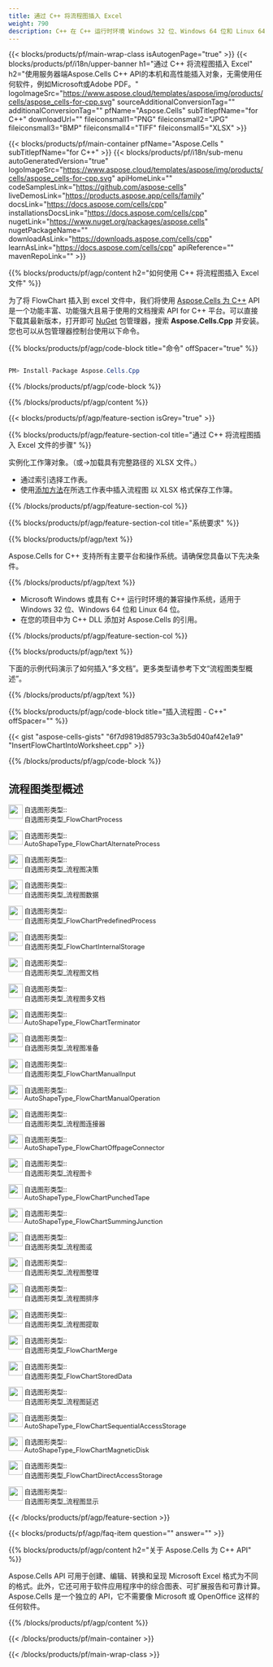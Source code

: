 ```yaml
---
title: 通过 C++ 将流程图插入 Excel
weight: 790
description: C++ 在 C++ 运行时环境 Windows 32 位、Windows 64 位和 Linux 64 位的 Excel 文件中插入流程图的示例代码。
---
```

{{< blocks/products/pf/main-wrap-class isAutogenPage="true" >}}
{{< blocks/products/pf/i18n/upper-banner h1="通过 C++ 将流程图插入 Excel" h2="使用服务器端Aspose.Cells C++ API的本机和高性能插入对象，无需使用任何软件，例如Microsoft或Adobe PDF。" logoImageSrc="https://www.aspose.cloud/templates/aspose/img/products/cells/aspose_cells-for-cpp.svg" sourceAdditionalConversionTag="" additionalConversionTag="" pfName="Aspose.Cells" subTitlepfName="for C++" downloadUrl="" fileiconsmall1="PNG" fileiconsmall2="JPG" fileiconsmall3="BMP" fileiconsmall4="TIFF" fileiconsmall5="XLSX" >}}

{{< blocks/products/pf/main-container pfName="Aspose.Cells " subTitlepfName="for C++" >}}
{{< blocks/products/pf/i18n/sub-menu autoGeneratedVersion="true" logoImageSrc="https://www.aspose.cloud/templates/aspose/img/products/cells/aspose_cells-for-cpp.svg" apiHomeLink="" codeSamplesLink="https://github.com/aspose-cells" liveDemosLink="https://products.aspose.app/cells/family" docsLink="https://docs.aspose.com/cells/cpp" installationsDocsLink="https://docs.aspose.com/cells/cpp" nugetLink="https://www.nuget.org/packages/aspose.cells" nugetPackageName="" downloadAsLink="https://downloads.aspose.com/cells/cpp" learnAsLink="https://docs.aspose.com/cells/cpp" apiReference="" mavenRepoLink="" >}}

{{% blocks/products/pf/agp/content h2="如何使用 C++ 将流程图插入 Excel 文件" %}}

为了将 FlowChart 插入到 excel 文件中，我们将使用
 [Aspose.Cells 为 C++](https://products.aspose.com/cells/cpp) 
API 是一个功能丰富、功能强大且易于使用的文档搜索 API for C++ 平台。可以直接下载其最新版本，打开即可
 [NuGet](https://www.nuget.org/packages/aspose.cells) 
包管理器，搜索
 **Aspose.Cells.Cpp** 
并安装。您也可以从包管理器控制台使用以下命令。

{{% blocks/products/pf/agp/code-block title="命令" offSpacer="true" %}}

```cs

PM> Install-Package Aspose.Cells.Cpp

```

{{% /blocks/products/pf/agp/code-block %}}

{{% /blocks/products/pf/agp/content %}}

{{< blocks/products/pf/agp/feature-section isGrey="true" >}}

{{% blocks/products/pf/agp/feature-section-col title="通过 C++ 将流程图插入 Excel 文件的步骤" %}}

实例化工作簿对象。（或->加载具有完整路径的 XLSX 文件。）
+ 通过索引选择工作表。
 + 使用[添加方法](https://reference.aspose.com/cells/cpp/class/aspose.cells.drawing.i_shape_collection#ab8156e8562724f9a597b7d2bc503cd4d)在所选工作表中插入流程图
以 XLSX 格式保存工作簿。

{{% /blocks/products/pf/agp/feature-section-col %}}

{{% blocks/products/pf/agp/feature-section-col title="系统要求" %}}

{{% blocks/products/pf/agp/text %}}

Aspose.Cells for C++ 支持所有主要平台和操作系统。请确保您具备以下先决条件。

{{% /blocks/products/pf/agp/text %}}

-  Microsoft Windows 或具有 C++ 运行时环境的兼容操作系统，适用于 Windows 32 位、Windows 64 位和 Linux 64 位。
- 在您的项目中为 C++ DLL 添加对 Aspose.Cells 的引用。

{{% /blocks/products/pf/agp/feature-section-col %}}

{{% blocks/products/pf/agp/text %}}

下面的示例代码演示了如何插入“多文档”。更多类型请参考下文“流程图类型概述”。

{{% /blocks/products/pf/agp/text %}}

{{% blocks/products/pf/agp/code-block title="插入流程图 - C++" offSpacer="" %}}

{{< gist "aspose-cells-gists" "6f7d9819d85793c3a3b5d040af42e1a9" "InsertFlowChartIntoWorksheet.cpp" >}}

{{% /blocks/products/pf/agp/code-block %}}

<div class="container-fluid features-section bg-gray">
 <a class="anchor" id="features" name="features">
 </a>
 <div class="row">
  <div class="container">
   <h2 class="pr-ft">
流程图类型概述
   </h2>
   <div class="col-lg-4">
    <img src="/cells/net/shapes/insert-flowchart-to-excel/process.png" align="left" width="28" height="28">
    <p class="col-lg-10" style="font-size:0.8rem !important;">
自选图形类型::<br>自选图形类型_FlowChartProcess
    </p>
   </div>
   <div class="col-lg-4">
    <img src="/cells/net/shapes/insert-flowchart-to-excel/alternate_process.png" align="left" width="28" height="28">
    <p class="col-lg-10" style="font-size:0.8rem !important;">
自选图形类型::<br>AutoShapeType_FlowChartAlternateProcess
    </p>
   </div>
   <div class="col-lg-4">
    <img src="/cells/net/shapes/insert-flowchart-to-excel/decision.png" align="left" width="28" height="28">
    <p class="col-lg-10" style="font-size:0.8rem !important;">
自选图形类型::<br>自选图形类型_流程图决策
    </p>
   </div>
   <div class="col-lg-4">
    <img src="/cells/net/shapes/insert-flowchart-to-excel/data.png" align="left" width="28" height="28">
    <p class="col-lg-10" style="font-size:0.8rem !important;">
自选图形类型::<br>自选图形类型_流程图数据
    </p>
   </div>
   <div class="col-lg-4">
    <img src="/cells/net/shapes/insert-flowchart-to-excel/predefined_process.png" align="left" width="28" height="28">
    <p class="col-lg-10" style="font-size:0.8rem !important;">
自选图形类型::<br>自选图形类型_FlowChartPredefinedProcess
    </p>
   </div>
   <div class="col-lg-4">
    <img src="/cells/net/shapes/insert-flowchart-to-excel/internal_storage.png" align="left" width="28" height="28">
    <p class="col-lg-10" style="font-size:0.8rem !important;">
自选图形类型::<br>自选图形类型_FlowChartInternalStorage
    </p>
   </div>
   <div class="col-lg-4">
    <img src="/cells/net/shapes/insert-flowchart-to-excel/document.png" align="left" width="28" height="28">
    <p class="col-lg-10" style="font-size:0.8rem !important;">
自选图形类型::<br>自选图形类型_流程图文档
    </p>
   </div>
   <div class="col-lg-4">
    <img src="/cells/net/shapes/insert-flowchart-to-excel/multidocument.png" align="left" width="28" height="28">
    <p class="col-lg-10" style="font-size:0.8rem !important;">
自选图形类型::<br>自选图形类型_流程图多文档
    </p>
   </div>
   <div class="col-lg-4">
    <img src="/cells/net/shapes/insert-flowchart-to-excel/terminator.png" align="left" width="28" height="28">
    <p class="col-lg-10" style="font-size:0.8rem !important;">
自选图形类型::<br>AutoShapeType_FlowChartTerminator
    </p>
   </div>
   <div class="col-lg-4">
    <img src="/cells/net/shapes/insert-flowchart-to-excel/preparation.png" align="left" width="28" height="28">
    <p class="col-lg-10" style="font-size:0.8rem !important;">
自选图形类型::<br>自选图形类型_流程图准备
    </p>
   </div>
   <div class="col-lg-4">
    <img src="/cells/net/shapes/insert-flowchart-to-excel/manual_input.png" align="left" width="28" height="28">
    <p class="col-lg-10" style="font-size:0.8rem !important;">
自选图形类型::<br>自选图形类型_FlowChartManualInput
    </p>
   </div>
   <div class="col-lg-4">
    <img src="/cells/net/shapes/insert-flowchart-to-excel/manual_operation.png" align="left" width="28" height="28">
    <p class="col-lg-10" style="font-size:0.8rem !important;">
自选图形类型::<br>AutoShapeType_FlowChartManualOperation
    </p>
   </div>
   <div class="col-lg-4">
    <img src="/cells/net/shapes/insert-flowchart-to-excel/connector.png" align="left" width="28" height="28">
    <p class="col-lg-10" style="font-size:0.8rem !important;">
自选图形类型::<br>自选图形类型_流程图连接器
    </p>
   </div>
   <div class="col-lg-4">
    <img src="/cells/net/shapes/insert-flowchart-to-excel/offpage_connector.png" align="left" width="28" height="28">
    <p class="col-lg-10" style="font-size:0.8rem !important;">
自选图形类型::<br>AutoShapeType_FlowChartOffpageConnector
    </p>
   </div>
   <div class="col-lg-4">
    <img src="/cells/net/shapes/insert-flowchart-to-excel/card.png" align="left" width="28" height="28">
    <p class="col-lg-10" style="font-size:0.8rem !important;">
自选图形类型::<br>自选图形类型_流程图卡
    </p>
   </div>
   <div class="col-lg-4">
    <img src="/cells/net/shapes/insert-flowchart-to-excel/punched_tape.png" align="left" width="28" height="28">
    <p class="col-lg-10" style="font-size:0.8rem !important;">
自选图形类型::<br>AutoShapeType_FlowChartPunchedTape
    </p>
   </div>
   <div class="col-lg-4">
    <img src="/cells/net/shapes/insert-flowchart-to-excel/summing_junction.png" align="left" width="28" height="28">
    <p class="col-lg-10" style="font-size:0.8rem !important;">
自选图形类型::<br>AutoShapeType_FlowChartSummingJunction
    </p>
   </div>
   <div class="col-lg-4">
    <img src="/cells/net/shapes/insert-flowchart-to-excel/or.png" align="left" width="28" height="28">
    <p class="col-lg-10" style="font-size:0.8rem !important;">
自选图形类型::<br>自选图形类型_流程图或
    </p>
   </div>
   <div class="col-lg-4">
    <img src="/cells/net/shapes/insert-flowchart-to-excel/collate.png" align="left" width="28" height="28">
    <p class="col-lg-10" style="font-size:0.8rem !important;">
自选图形类型::<br>自选图形类型_流程图整理
    </p>
   </div>
   <div class="col-lg-4">
    <img src="/cells/net/shapes/insert-flowchart-to-excel/sort.png" align="left" width="28" height="28">
    <p class="col-lg-10" style="font-size:0.8rem !important;">
自选图形类型::<br>自选图形类型_流程图排序
    </p>
   </div>
   <div class="col-lg-4">
    <img src="/cells/net/shapes/insert-flowchart-to-excel/extract.png" align="left" width="28" height="28">
    <p class="col-lg-10" style="font-size:0.8rem !important;">
自选图形类型::<br>自选图形类型_流程图提取
    </p>
   </div>
   <div class="col-lg-4">
    <img src="/cells/net/shapes/insert-flowchart-to-excel/merge.png" align="left" width="28" height="28">
    <p class="col-lg-10" style="font-size:0.8rem !important;">
自选图形类型::<br>自选图形类型_FlowChartMerge
    </p>
   </div>
   <div class="col-lg-4">
    <img src="/cells/net/shapes/insert-flowchart-to-excel/stored_data.png" align="left" width="28" height="28">
    <p class="col-lg-10" style="font-size:0.8rem !important;">
自选图形类型::<br>自选图形类型_FlowChartStoredData
    </p>
   </div>
   <div class="col-lg-4">
    <img src="/cells/net/shapes/insert-flowchart-to-excel/delay.png" align="left" width="28" height="28">
    <p class="col-lg-10" style="font-size:0.8rem !important;">
自选图形类型::<br>自选图形类型_流程图延迟
    </p>
   </div>
   <div class="col-lg-4">
    <img src="/cells/net/shapes/insert-flowchart-to-excel/sequential_access_storage.png" align="left" width="28" height="28">
    <p class="col-lg-10" style="font-size:0.8rem !important;">
自选图形类型::<br>AutoShapeType_FlowChartSequentialAccessStorage
    </p>
   </div>
   <div class="col-lg-4">
    <img src="/cells/net/shapes/insert-flowchart-to-excel/magnetic_disk.png" align="left" width="28" height="28">
    <p class="col-lg-10" style="font-size:0.8rem !important;">
自选图形类型::<br>AutoShapeType_FlowChartMagneticDisk
    </p>
   </div>
   <div class="col-lg-4">
    <img src="/cells/net/shapes/insert-flowchart-to-excel/direct_access_storage.png" align="left" width="28" height="28">
    <p class="col-lg-10" style="font-size:0.8rem !important;">
自选图形类型::<br>自选图形类型_FlowChartDirectAccessStorage
    </p>
   </div>
   <div class="col-lg-4">
    <img src="/cells/net/shapes/insert-flowchart-to-excel/display.png" align="left" width="28" height="28">
    <p class="col-lg-10" style="font-size:0.8rem !important;">
自选图形类型::<br>自选图形类型_流程图显示
    </p>
   </div>
  </div>
 </div>
</div>

{{< /blocks/products/pf/agp/feature-section >}}

{{< blocks/products/pf/agp/faq-item question="" answer="" >}}


{{% blocks/products/pf/agp/content h2="关于 Aspose.Cells 为 C++ API" %}}

 Aspose.Cells API 可用于创建、编辑、转换和呈现 Microsoft Excel 格式为不同的格式。此外，它还可用于软件应用程序中的综合图表、可扩展报告和可靠计算。 Aspose.Cells 是一个独立的 API，它不需要像 Microsoft 或 OpenOffice 这样的任何软件。

{{% /blocks/products/pf/agp/content %}}


{{< /blocks/products/pf/main-container >}}
    
{{< /blocks/products/pf/main-wrap-class >}}
